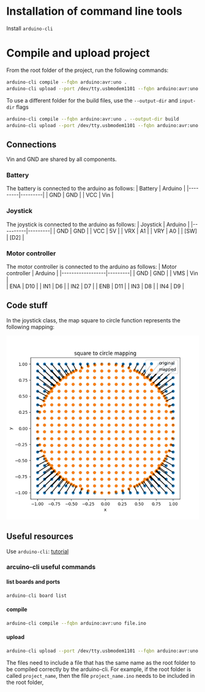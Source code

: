 # Installation of command line tools
Install `arduino-cli`


# Compile and upload project
From the root folder of the project, run the following commands:
```bash
arduino-cli compile --fqbn arduino:avr:uno .
arduino-cli upload --port /dev/tty.usbmodem1101 --fqbn arduino:avr:uno .
```

To use a different folder for the build files, use the `--output-dir` and `input-dir` flags
```bash
arduino-cli compile --fqbn arduino:avr:uno . --output-dir build
arduino-cli upload --port /dev/tty.usbmodem1101 --fqbn arduino:avr:uno .  --input-dir build
```
## Connections
Vin and GND are shared by all components.

### Battery
The battery is connected to the arduino as follows:
| Battery | Arduino |
|---------|---------|
| GND     | GND     |
| VCC     | Vin     |

### Joystick
The joystick is connected to the arduino as follows:
| Joystick | Arduino |
|----------|---------|
| GND      | GND     |
| VCC      | 5V      |
| VRX      | A1      |
| VRY      | A0      |
| [SW]       | [D2]      |

### Motor controller
The motor controller is connected to the arduino as follows:
| Motor controller | Arduino |
|------------------|---------|
| GND              | GND     |
| VMS              | Vin      |  
| ENA              | D10     |
| IN1              | D6      |
| IN2              | D7      |
| ENB              | D11     |
| IN3              | D8      |
| IN4              | D9      |

## Code stuff
In the joystick class, the map square to circle function represents the following mapping:

![map_square_to_circle](resources/square_to_circle_map.png)
## Useful resources
Use `arduino-cli`: [tutorial](https://www.devdungeon.com/content/arduino-cli-tutorial)
### arcuino-cli useful commands
#### list boards and ports
```bash
arduino-cli board list
```
#### compile
```bash
arduino-cli compile --fqbn arduino:avr:uno file.ino
```
#### upload
```bash
arduino-cli upload --port /dev/tty.usbmodem1101 --fqbn arduino:avr:uno file.ino
```
The files need to include a file that has the same name as the root folder to be compiled correctly by the arduino-cli. For example, if the root folder is called `project_name`, then the file `project_name.ino` needs to be included in the root folder,

